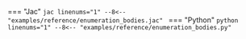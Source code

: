 === "Jac"
    ```jac linenums="1"
    --8<-- "examples/reference/enumeration_bodies.jac"
    ```
=== "Python"
    ```python linenums="1"
    --8<-- "examples/reference/enumeration_bodies.py"
    ```
